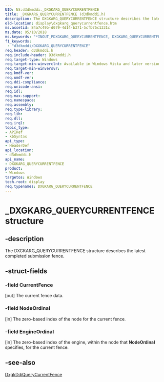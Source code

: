 ```yaml
---
UID: NS:d3dkmddi._DXGKARG_QUERYCURRENTFENCE
title: _DXGKARG_QUERYCURRENTFENCE (d3dkmddi.h)
description: The DXGKARG_QUERYCURRENTFENCE structure describes the latest completed submission fence.
old-location: display\dxgkarg_querycurrentfence.htm
ms.assetid: 84a7c49b-d079-4d14-b371-5cfb75c1331c
ms.date: 05/10/2018
ms.keywords: "*INOUT_PDXGKARG_QUERYCURRENTFENCE, DXGKARG_QUERYCURRENTFENCE, DXGKARG_QUERYCURRENTFENCE structure [Display Devices], DmStructs_799a15e5-b780-43c4-a0c2-d97e3c91caec.xml, _DXGKARG_QUERYCURRENTFENCE, d3dkmddi/DXGKARG_QUERYCURRENTFENCE, display.dxgkarg_querycurrentfence"
f1_keywords:
 - "d3dkmddi/DXGKARG_QUERYCURRENTFENCE"
req.header: d3dkmddi.h
req.include-header: D3dkmddi.h
req.target-type: Windows
req.target-min-winverclnt: Available in Windows Vista and later versions of the Windows operating systems.
req.target-min-winversvr: 
req.kmdf-ver: 
req.umdf-ver: 
req.ddi-compliance: 
req.unicode-ansi: 
req.idl: 
req.max-support: 
req.namespace: 
req.assembly: 
req.type-library: 
req.lib: 
req.dll: 
req.irql: 
topic_type:
- APIRef
- kbSyntax
api_type:
- HeaderDef
api_location:
- d3dkmddi.h
api_name:
- DXGKARG_QUERYCURRENTFENCE
product:
- Windows
targetos: Windows
tech.root: display
req.typenames: DXGKARG_QUERYCURRENTFENCE
---
```


# _DXGKARG_QUERYCURRENTFENCE structure


## -description


The DXGKARG_QUERYCURRENTFENCE structure describes the latest completed submission fence. 


## -struct-fields




### -field CurrentFence

[out] The current fence data.


### -field NodeOrdinal

[in] The zero-based index of the node for the current fence.


### -field EngineOrdinal

[in] The zero-based index of the engine, within the node that <b>NodeOrdinal</b> specifies, for the current fence.


## -see-also




<a href="https://docs.microsoft.com/windows-hardware/drivers/ddi/d3dkmddi/nc-d3dkmddi-dxgkddi_querycurrentfence">DxgkDdiQueryCurrentFence</a>
 

 

